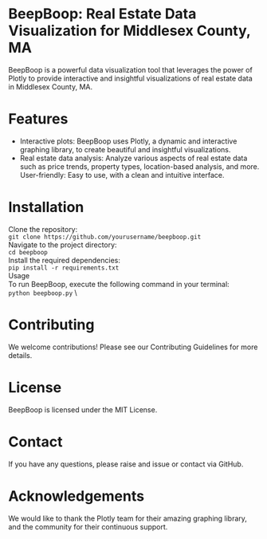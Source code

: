 # BeepBoop: Real Estate Data Visualization for Middlesex County, MA
BeepBoop is a powerful data visualization tool that leverages the power of Plotly to provide interactive and insightful visualizations of real estate data in Middlesex County, MA.

# Features
- Interactive plots: BeepBoop uses Plotly, a dynamic and interactive graphing library, to create beautiful and insightful visualizations.
- Real estate data analysis: Analyze various aspects of real estate data such as price trends, property types, location-based analysis, and more.
User-friendly: Easy to use, with a clean and intuitive interface.

# Installation
Clone the repository: \
`git clone https://github.com/yourusername/beepboop.git` \
Navigate to the project directory: \
`cd beepboop` \
Install the required dependencies: \
`pip install -r requirements.txt` \
Usage \
To run BeepBoop, execute the following command in your terminal: \
`python beepboop.py` \

# Contributing
We welcome contributions! Please see our Contributing Guidelines for more details.

# License
BeepBoop is licensed under the MIT License.

# Contact
If you have any questions, please raise and issue or contact via GitHub.

# Acknowledgements
We would like to thank the Plotly team for their amazing graphing library, and the community for their continuous support.
